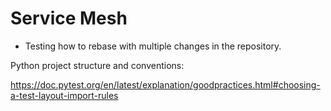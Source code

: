 # Service Mesh

- Testing how to rebase with multiple changes in the repository.

Python project structure and conventions:

https://doc.pytest.org/en/latest/explanation/goodpractices.html#choosing-a-test-layout-import-rules